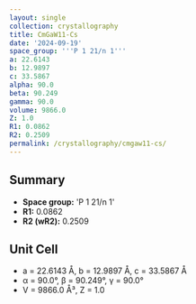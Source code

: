 ```yaml
---
layout: single
collection: crystallography
title: CmGaW11-Cs
date: '2024-09-19'
space_group: '''P 1 21/n 1'''
a: 22.6143
b: 12.9897
c: 33.5867
alpha: 90.0
beta: 90.249
gamma: 90.0
volume: 9866.0
Z: 1.0
R1: 0.0862
R2: 0.2509
permalink: /crystallography/cmgaw11-cs/
---
```


## Summary

- **Space group:** 'P 1 21/n 1'
- **R1:** 0.0862
- **R2 (wR2):** 0.2509

## Unit Cell
- a = 22.6143 Å, b = 12.9897 Å, c = 33.5867 Å
- α = 90.0°, β = 90.249°, γ = 90.0°
- V = 9866.0 Å³, Z = 1.0
